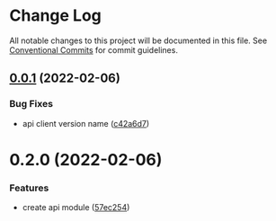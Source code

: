 # Change Log

All notable changes to this project will be documented in this file.
See [Conventional Commits](https://conventionalcommits.org) for commit guidelines.

## [0.0.1](https://github.com/developer239/collection-angular/compare/@collection-module/api-client@0.2.0...@collection-module/api-client@0.0.1) (2022-02-06)


### Bug Fixes

* api client version name ([c42a6d7](https://github.com/developer239/collection-angular/commit/c42a6d799434b54959892d1afe7f12baf80489d8))





# 0.2.0 (2022-02-06)


### Features

* create api module ([57ec254](https://github.com/developer239/collection-angular/commit/57ec2547c031b82299fdb8966fa40c81d9b41ab8))
